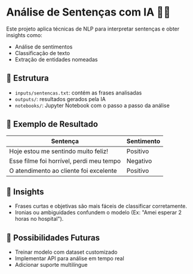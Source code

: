 # Análise de Sentenças com IA 🤖🧠

Este projeto aplica técnicas de NLP para interpretar sentenças e obter insights como:
- Análise de sentimentos
- Classificação de texto
- Extração de entidades nomeadas

## 📂 Estrutura

- `inputs/sentencas.txt`: contém as frases analisadas
- `outputs/`: resultados gerados pela IA
- `notebooks/`: Jupyter Notebook com o passo a passo da análise

## 🧪 Exemplo de Resultado

| Sentença                                 | Sentimento |
|------------------------------------------|------------|
| Hoje estou me sentindo muito feliz!     | Positivo   |
| Esse filme foi horrível, perdi meu tempo| Negativo   |
| O atendimento ao cliente foi excelente  | Positivo   |

## 🧠 Insights

- Frases curtas e objetivas são mais fáceis de classificar corretamente.
- Ironias ou ambiguidades confundem o modelo (Ex: "Amei esperar 2 horas no hospital").

## 🔮 Possibilidades Futuras

- Treinar modelo com dataset customizado
- Implementar API para análise em tempo real
- Adicionar suporte multilíngue


